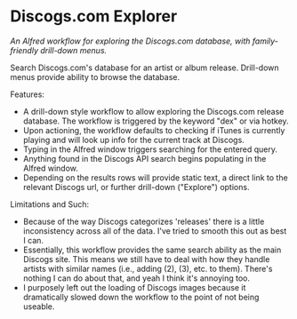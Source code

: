 Discogs.com Explorer
=============

*An Alfred workflow for exploring the Discogs.com database, with family-friendly drill-down menus.*

Search Discogs.com's database for an artist or album release. Drill-down menus provide ability to browse the database.

Features:
- A drill-down style workflow to allow exploring the Discogs.com release database. The workflow is triggered by the keyword "dex" or via hotkey.
- Upon actioning, the workflow defaults to checking if iTunes is currently playing and will look up info for the current track at Discogs.
- Typing in the Alfred window triggers searching for the entered query.
- Anything found in the Discogs API search begins populating in the Alfred window.
- Depending on the results rows will provide static text, a direct link to the relevant Discogs url, or further drill-down ("Explore") options.

Limitations and Such:
- Because of the way Discogs categorizes 'releases' there is a little inconsistency across all of the data. I've tried to smooth this out as best I can.
- Essentially, this workflow provides the same search ability as the main Discogs site. This means we still have to deal with how they handle artists with similar names (i.e., adding (2), (3), etc. to them). There's nothing I can do about that, and yeah I think it's annoying too.
- I purposely left out the loading of Discogs images because it dramatically slowed down the workflow to the point of not being useable.